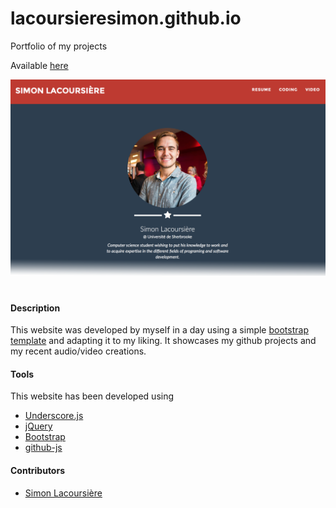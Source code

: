 # lacoursieresimon.github.io
Portfolio of my projects

Available [here](http://simonlacoursiere.me)

![Screenshots](https://raw.githubusercontent.com/lacoursieresimon/lacoursieresimon.github.io/master/portfolio/img/screenshot.png)

#
#
#### Description
This website was developed by myself in a day using a simple [bootstrap template](http://startbootstrap.com/template-overviews/freelancer) and adapting it to my liking.
It showcases my github projects and my recent audio/video creations.

#### Tools
This website has been developed using
* [Underscore.js](http://underscorejs.org/)
* [jQuery](https://jquery.com)
* [Bootstrap](http://getbootstrap.com/)
* [github-js](https://github.com/akshaykumar6/github-js)

#### Contributors
* [Simon Lacoursière](https://github.com/lacoursieresimon)

